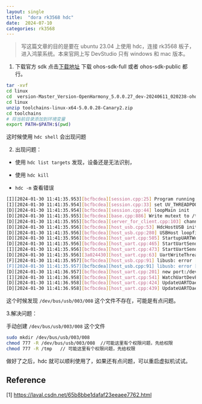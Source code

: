 ```yaml
---
layout: single
title:  "dora rk3568 hdc"
date:  2024-07-10
categories: rk3568
---
```


>  写这篇文章的目的是要在 ubuntu 23.04 上使用 hdc，连接 rk3568 板子， 进入鸿蒙系统。本来官网上写 DevStudio 只有 windows 和 mac 版本。

1. 下载官方 sdk
点击[下载地址](http://ci.openharmony.cn/workbench/cicd/dailybuild/detail/component) 下载 ohos-sdk-full 或者 ohos-sdk-public 都行。
```bash
tar -xvf 
cd linux
cd  version-Master_Version-OpenHarmony_5.0.0.27_dev-20240611_020238-ohos-sdk-public.tar.gz
cd linux
unzip toolchains-linux-x64-5.0.0.28-Canary2.zip
cd toolchains
# 将当前目录添加到环境变量
export PATH=$PATH:$(pwd)
```
这时候使用 `hdc shell` 会出现问题

2. 出现问题：

- 使用 `hdc list targets` 发现，设备还是无法识别，

- 使用 `hdc kill`

- `hdc -m` 查看错误

```bash
[I][2024-01-30 11:41:35.953][bcfbcdea][session.cpp:25] Program running. Ver: 1.3.0a Pid:4982
[I][2024-01-30 11:41:35.954][bcfbcdea][session.cpp:33] set UV_THREADPOOL_SIZE:128
[D][2024-01-30 11:41:35.954][bcfbcdea][session.cpp:44] loopMain init
[D][2024-01-30 11:41:35.955][bcfbcdea][base.cpp:886] Write mutext to /tmp/.HDCServer.pid, pid:4982
[D][2024-01-30 11:41:35.955][bcfbcdea][server_for_client.cpp:103] channelHost ::ffff:127.0.0.1, port: 8710
[D][2024-01-30 11:41:35.956][bcfbcdea][host_usb.cpp:53] HdcHostUSB init
[D][2024-01-30 11:41:35.956][bcfbcdea][host_usb.cpp:280] USBHost loopfind mode
[D][2024-01-30 11:41:35.956][bcfbcdea][host_uart.cpp:505] StartupUARTWork
[D][2024-01-30 11:41:35.956][bcfbcdea][host_uart.cpp:465] StartUartSendThread.
[I][2024-01-30 11:41:35.956][bcfbcdea][host_uart.cpp:473] StartUartSendThread success.
[D][2024-01-30 11:41:35.956][3a024430][host_uart.cpp:63] UartWriteThread wait sendLock.
[F][2024-01-30 11:41:35.957][bcfbcdea][host_usb.cpp:91] libusb: error [get_usbfs_fd] libusb couldn't open USB device /dev/bus/usb/003/008, errno=13
[F][2024-01-30 11:41:35.957][bcfbcdea][host_usb.cpp:91] libusb: error [get_usbfs_fd] libusb couldn't open USB device /dev/bus/usb/003/008, errno=13
[D][2024-01-30 11:41:36.957][bcfbcdea][host_uart.cpp:201] new port:/dev/ttyUSB0
[I][2024-01-30 11:41:36.958][bcfbcdea][host_uart.cpp:541] WatchUartDevPlugin found uart port :/dev/ttyUSB0
[D][2024-01-30 11:41:36.958][bcfbcdea][host_uart.cpp:424] UpdateUARTDaemonInfo uart connectKey :/dev/ttyUSB0 session <null> change to 1
[D][2024-01-30 11:41:36.958][bcfbcdea][host_uart.cpp:439] UpdateUARTDaemonInfo add new di
```
这个时候发现 `/dev/bus/usb/003/008` 这个文件不存在，可能是有点问题。

3.解决问题：

手动创建 `/dev/bus/usb/003/008` 这个文件
```bash
sudo mkdir /dev/bus/usb/003/008  
chmod 777 -R /dev/bus/usb/003/008  //可能这里有个权限问题，先给权限
chmod 777 -R /tmp   // 可能这里有个权限问题，先给权限
```
做好了之后，hdc 就可以顺利使用了，如果还有点问题，可以重启虚拟机试试。


## Reference 
[1] <https://laval.csdn.net/65b8bbe1dafaf23eeaee7762.html>